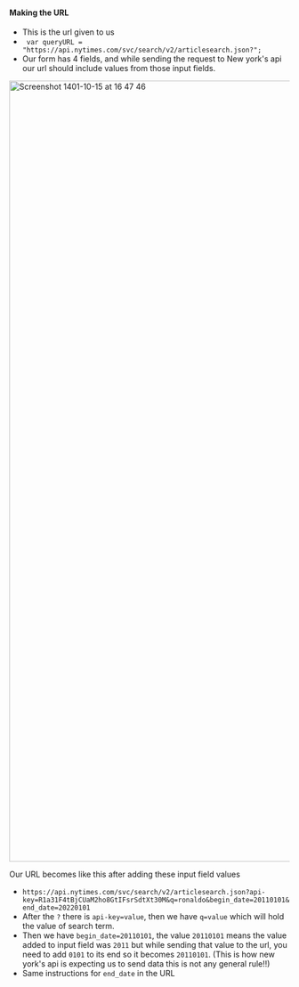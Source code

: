 #### Making the URL

- This is the url given to us 
- ` var queryURL = "https://api.nytimes.com/svc/search/v2/articlesearch.json?";`
- Our form has 4 fields, and while sending the request to New york's api our url should include values from those input fields.

<img width="1404" alt="Screenshot 1401-10-15 at 16 47 46" src="https://user-images.githubusercontent.com/63969056/210837639-64534ab0-5a37-4fd7-9740-b26877c7f344.png">


Our URL becomes like this after adding these input field values
- `https://api.nytimes.com/svc/search/v2/articlesearch.json?api-key=R1a31F4tBjCUaM2ho8GtIFsrSdtXt30M&q=ronaldo&begin_date=20110101&end_date=20220101`
- After the `?` there is `api-key=value`, then we have `q=value` which will hold the value of search term.
- Then we have `begin_date=20110101`, the value `20110101` means the value added to input field was `2011` but while sending that value to the url, you need to add `0101` to its end so it becomes `20110101`. (This is how new york's api is expecting us to send data this is not any general rule!!)
- Same instructions for `end_date` in the URL

